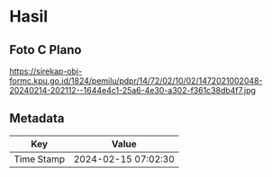 # Hasil

## Foto C Plano

https://sirekap-obj-formc.kpu.go.id/1824/pemilu/pdpr/14/72/02/10/02/1472021002048-20240214-202112--1644e4c1-25a6-4e30-a302-f361c38db4f7.jpg


## Metadata

| Key        | Value               |
| ---------- | ------------------- |
| Time Stamp | 2024-02-15 07:02:30 |




